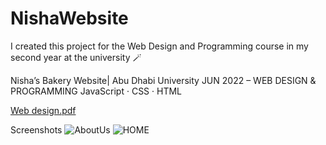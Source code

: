 # NishaWebsite
I created this project for the Web Design and Programming course in my second year at the university 🪄

Nisha’s Bakery Website| Abu Dhabi University
JUN 2022 – WEB DESIGN & PROGRAMMING
JavaScript · CSS · HTML
 
[Web design.pdf](https://github.com/HyacinthCode/NishaWebsite/files/12038213/Web.design.pdf)

Screenshots
![AboutUs](https://github.com/HyacinthCode/NishaWebsite/assets/48603130/8d8b14c1-6c83-41e2-98b6-792794d82e6e)
![HOME](https://github.com/HyacinthCode/NishaWebsite/assets/48603130/6f20ccda-102a-4f57-ace5-508f4212c2e9)
